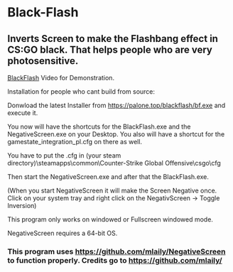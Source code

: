 # Black-Flash

## Inverts Screen to make the Flashbang effect in CS:GO black. That helps people who are very photosensitive.

[BlackFlash](https://www.youtube.com/watch?v=i2IFOx_gSKs)
Video for Demonstration.

Installation for people who cant build from source:

Donwload the latest Installer from https://palone.top/blackflash/bf.exe and execute it. 

You now will have the shortcuts for the BlackFlash.exe and the NegativeScreen.exe on your Desktop. You also will have a shortcut for the gamestate_integration_pl.cfg on there as well.

You have to put the .cfg in (your steam directory)\steamapps\common\Counter-Strike Global Offensive\csgo\cfg

Then start the NegativeScreen.exe and after that the BlackFlash.exe.

(When you start NegativeScreen it will make the Screen Negative once. Click on your system tray and right click on the NegativScreen -> Toggle Inversion)

This program only works on windowed or Fullscreen windowed mode.

NegativeScreen requires a 64-bit OS.

### This program uses https://github.com/mlaily/NegativeScreen to function properly. Credits go to https://github.com/mlaily/
